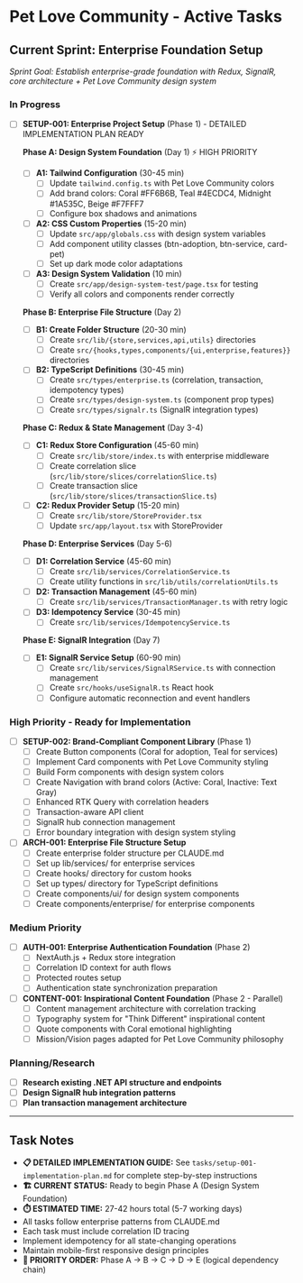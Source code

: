 # Pet Love Community - Active Tasks

## Current Sprint: Enterprise Foundation Setup
*Sprint Goal: Establish enterprise-grade foundation with Redux, SignalR, core architecture + Pet Love Community design system*

### In Progress
- [ ] **SETUP-001: Enterprise Project Setup** (Phase 1) - DETAILED IMPLEMENTATION PLAN READY
  
  **Phase A: Design System Foundation** (Day 1) ⚡ HIGH PRIORITY
  - [ ] **A1: Tailwind Configuration** (30-45 min)
    - [ ] Update `tailwind.config.ts` with Pet Love Community colors
    - [ ] Add brand colors: Coral #FF6B6B, Teal #4ECDC4, Midnight #1A535C, Beige #F7FFF7
    - [ ] Configure box shadows and animations
  - [ ] **A2: CSS Custom Properties** (15-20 min) 
    - [ ] Update `src/app/globals.css` with design system variables
    - [ ] Add component utility classes (btn-adoption, btn-service, card-pet)
    - [ ] Set up dark mode color adaptations
  - [ ] **A3: Design System Validation** (10 min)
    - [ ] Create `src/app/design-system-test/page.tsx` for testing
    - [ ] Verify all colors and components render correctly
  
  **Phase B: Enterprise File Structure** (Day 2)
  - [ ] **B1: Create Folder Structure** (20-30 min)
    - [ ] Create `src/lib/{store,services,api,utils}` directories
    - [ ] Create `src/{hooks,types,components/{ui,enterprise,features}}` directories
  - [ ] **B2: TypeScript Definitions** (30-45 min)
    - [ ] Create `src/types/enterprise.ts` (correlation, transaction, idempotency types)
    - [ ] Create `src/types/design-system.ts` (component prop types)
    - [ ] Create `src/types/signalr.ts` (SignalR integration types)
  
  **Phase C: Redux & State Management** (Day 3-4)
  - [ ] **C1: Redux Store Configuration** (45-60 min)
    - [ ] Create `src/lib/store/index.ts` with enterprise middleware
    - [ ] Create correlation slice (`src/lib/store/slices/correlationSlice.ts`)
    - [ ] Create transaction slice (`src/lib/store/slices/transactionSlice.ts`)
  - [ ] **C2: Redux Provider Setup** (15-20 min)
    - [ ] Create `src/lib/store/StoreProvider.tsx`
    - [ ] Update `src/app/layout.tsx` with StoreProvider
  
  **Phase D: Enterprise Services** (Day 5-6)
  - [ ] **D1: Correlation Service** (45-60 min)
    - [ ] Create `src/lib/services/CorrelationService.ts`
    - [ ] Create utility functions in `src/lib/utils/correlationUtils.ts`
  - [ ] **D2: Transaction Management** (45-60 min)
    - [ ] Create `src/lib/services/TransactionManager.ts` with retry logic
  - [ ] **D3: Idempotency Service** (30-45 min)
    - [ ] Create `src/lib/services/IdempotencyService.ts`
  
  **Phase E: SignalR Integration** (Day 7)
  - [ ] **E1: SignalR Service Setup** (60-90 min)
    - [ ] Create `src/lib/services/SignalRService.ts` with connection management
    - [ ] Create `src/hooks/useSignalR.ts` React hook
    - [ ] Configure automatic reconnection and event handlers

### High Priority - Ready for Implementation
- [ ] **SETUP-002: Brand-Compliant Component Library** (Phase 1)
  - [ ] Create Button components (Coral for adoption, Teal for services)
  - [ ] Implement Card components with Pet Love Community styling
  - [ ] Build Form components with design system colors
  - [ ] Create Navigation with brand colors (Active: Coral, Inactive: Text Gray)
  - [ ] Enhanced RTK Query with correlation headers
  - [ ] Transaction-aware API client
  - [ ] SignalR hub connection management
  - [ ] Error boundary integration with design system styling

- [ ] **ARCH-001: Enterprise File Structure Setup**
  - [ ] Create enterprise folder structure per CLAUDE.md
  - [ ] Set up lib/services/ for enterprise services
  - [ ] Create hooks/ directory for custom hooks
  - [ ] Set up types/ directory for TypeScript definitions  
  - [ ] Create components/ui/ for design system components
  - [ ] Create components/enterprise/ for enterprise components

### Medium Priority
- [ ] **AUTH-001: Enterprise Authentication Foundation** (Phase 2)
  - [ ] NextAuth.js + Redux store integration
  - [ ] Correlation ID context for auth flows
  - [ ] Protected routes setup
  - [ ] Authentication state synchronization preparation

- [ ] **CONTENT-001: Inspirational Content Foundation** (Phase 2 - Parallel)
  - [ ] Content management architecture with correlation tracking
  - [ ] Typography system for "Think Different" inspirational content
  - [ ] Quote components with Coral emotional highlighting
  - [ ] Mission/Vision pages adapted for Pet Love Community philosophy

### Planning/Research
- [ ] **Research existing .NET API structure and endpoints**
- [ ] **Design SignalR hub integration patterns**
- [ ] **Plan transaction management architecture**

---
## Task Notes
- **📋 DETAILED IMPLEMENTATION GUIDE:** See `tasks/setup-001-implementation-plan.md` for complete step-by-step instructions
- **🏗️ CURRENT STATUS:** Ready to begin Phase A (Design System Foundation) 
- **⏱️ ESTIMATED TIME:** 27-42 hours total (5-7 working days)
- All tasks follow enterprise patterns from CLAUDE.md
- Each task must include correlation ID tracing
- Implement idempotency for all state-changing operations
- Maintain mobile-first responsive design principles
- **🌟 PRIORITY ORDER:** Phase A → B → C → D → E (logical dependency chain)